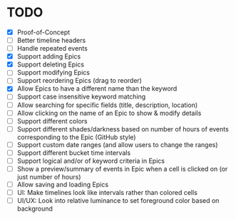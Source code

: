 # TODO

- [x] Proof-of-Concept
- [ ] Better timeline headers
- [ ] Handle repeated events
- [x] Support adding Epics
- [x] Support deleting Epics
- [ ] Support modifying Epics
- [ ] Support reordering Epics (drag to reorder)
- [x] Allow Epics to have a different name than the keyword
- [ ] Support case insensitive keyword matching
- [ ] Allow searching for specific fields (title, description, location)
- [ ] Allow clicking on the name of an Epic to show & modify details
- [ ] Support different colors
- [ ] Support different shades/darkness based on number of hours of events corresponding to the Epic (GitHub style)
- [ ] Support custom date ranges (and allow users to change the ranges)
- [ ] Support different bucket time intervals
- [ ] Support logical and/or of keyword criteria in Epics
- [ ] Show a preview/summary of events in Epic when a cell is clicked on (or just number of hours)
- [ ] Allow saving and loading Epics
- [ ] UI: Make timelines look like intervals rather than colored cells
- [ ] UI/UX: Look into relative luminance to set foreground color based on background
